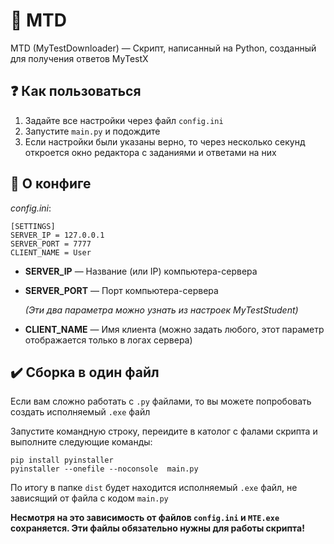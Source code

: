 # :space_invader: MTD
MTD (MyTestDownloader) — Скрипт, написанный на Python, созданный для получения ответов MyTestX

## 	:question: Как пользоваться
1) Задайте все настройки через файл `config.ini`
2) Запустите `main.py` и подождите
3) Если настройки были указаны верно, то через несколько секунд откроется окно редактора с заданиями и ответами на них

## :toolbox: О конфиге
*config.ini*:
```
[SETTINGS]
SERVER_IP = 127.0.0.1
SERVER_PORT = 7777
CLIENT_NAME = User
```

- **SERVER_IP** — Название (или IP) компьютера-сервера
- **SERVER_PORT** — Порт компьютера-сервера

  *(Эти два параметра можно узнать из настроек MyTestStudent)*
- **CLIENT_NAME** — Имя клиента (можно задать любого, этот параметр отображается только в логах сервера)

## :heavy_check_mark: Сборка в один файл
Если вам сложно работать с `.py` файлами, то вы можете попробовать создать исполняемый `.exe` файл

Запустите командную строку, переидите в католог с фалами скрипта и выполните следующие команды:
```
pip install pyinstaller
pyinstaller --onefile --noconsole  main.py
```

По итогу в папке `dist` будет находится исполняемый `.exe` файл, не зависящий от файла с кодом `main.py`

**Несмотря на это зависимость от файлов `config.ini` и `MTE.exe` сохраняется. Эти файлы обязательно нужны для работы скрипта!**
